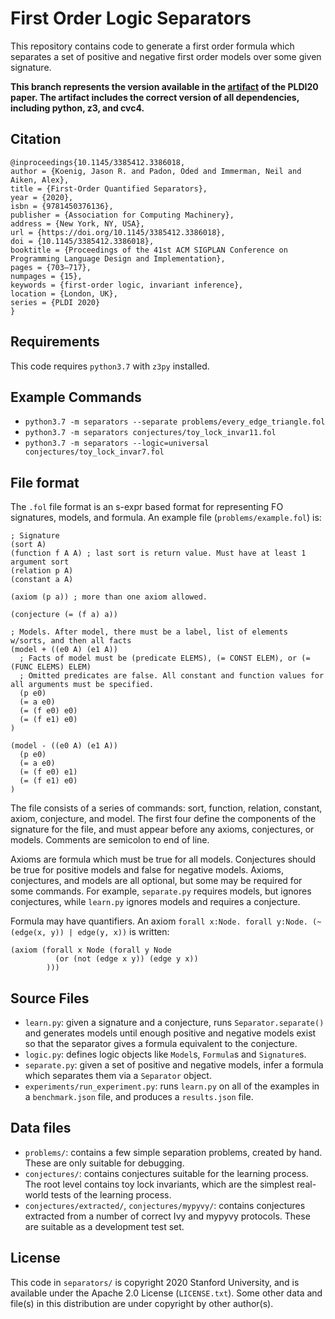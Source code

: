 
# First Order Logic Separators

This repository contains code to generate a first order formula which separates a set of positive and negative first order models over some given signature.

**This branch represents the version available in the [artifact](https://doi.org/10.1145/3395650) of the PLDI20 paper. The artifact includes the correct version of all dependencies, including python, z3, and cvc4.**

## Citation

    @inproceedings{10.1145/3385412.3386018,
    author = {Koenig, Jason R. and Padon, Oded and Immerman, Neil and Aiken, Alex},
    title = {First-Order Quantified Separators},
    year = {2020},
    isbn = {9781450376136},
    publisher = {Association for Computing Machinery},
    address = {New York, NY, USA},
    url = {https://doi.org/10.1145/3385412.3386018},
    doi = {10.1145/3385412.3386018},
    booktitle = {Proceedings of the 41st ACM SIGPLAN Conference on Programming Language Design and Implementation},
    pages = {703–717},
    numpages = {15},
    keywords = {first-order logic, invariant inference},
    location = {London, UK},
    series = {PLDI 2020}
    }

## Requirements

This code requires `python3.7` with `z3py` installed.

## Example Commands

- `python3.7 -m separators --separate problems/every_edge_triangle.fol`
- `python3.7 -m separators conjectures/toy_lock_invar11.fol`
- `python3.7 -m separators --logic=universal conjectures/toy_lock_invar7.fol`

## File format
The `.fol` file format is an s-expr based format for representing FO signatures, models, and formula. An example file (`problems/example.fol`) is:

```
; Signature
(sort A)
(function f A A) ; last sort is return value. Must have at least 1 argument sort
(relation p A)
(constant a A)

(axiom (p a)) ; more than one axiom allowed.

(conjecture (= (f a) a))

; Models. After model, there must be a label, list of elements w/sorts, and then all facts
(model + ((e0 A) (e1 A))
  ; Facts of model must be (predicate ELEMS), (= CONST ELEM), or (= (FUNC ELEMS) ELEM)
  ; Omitted predicates are false. All constant and function values for all arguments must be specified.
  (p e0)
  (= a e0)
  (= (f e0) e0)
  (= (f e1) e0)
)

(model - ((e0 A) (e1 A))
  (p e0)
  (= a e0)
  (= (f e0) e1)
  (= (f e1) e0)
)
```

The file consists of a series of commands: sort, function, relation, constant, axiom, conjecture, and model. The first four define the components of the signature for the file, and must appear before any axioms, conjectures, or models. Comments are semicolon to end of line.

Axioms are formula which must be true for all models. Conjectures should be true for positive models and false for negative models. Axioms, conjectures, and models are all optional, but some may be required for some commands. For example, `separate.py` requires models, but ignores conjectures, while `learn.py` ignores models and requires a conjecture.

Formula may have quantifiers. An axiom `forall x:Node. forall y:Node. (~(edge(x, y)) | edge(y, x))` is written:

```
(axiom (forall x Node (forall y Node
          (or (not (edge x y)) (edge y x))
        )))
```

## Source Files

- `learn.py`: given a signature and a conjecture, runs `Separator.separate()` and generates models until enough positive and negative models exist so that the separator gives a formula equivalent to the conjecture.
- `logic.py`: defines logic objects like `Model`s, `Formula`s and `Signature`s.
- `separate.py`: given a set of positive and negative models, infer a formula which separates them via a `Separator` object.
- `experiments/run_experiment.py`: runs `learn.py` on all of the examples in a `benchmark.json` file, and produces a `results.json` file.

## Data files

- `problems/`: contains a few simple separation problems, created by hand. These are only suitable for debugging.
- `conjectures/`: contains conjectures suitable for the learning process. The root level contains toy lock invariants, which are the simplest real-world tests of the learning process.
- `conjectures/extracted/`, `conjectures/mypyvy/`: contains conjectures extracted from a number of correct Ivy and mypyvy protocols. These are suitable as a development test set.

## License

This code in `separators/` is copyright 2020 Stanford University, and is available under the Apache 2.0 License (`LICENSE.txt`). Some other data and file(s) in this distribution are under copyright by other author(s).
